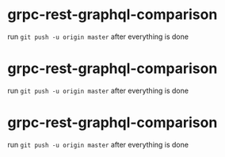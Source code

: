 # grpc-rest-graphql-comparison
run `git push -u origin master` after everything is done
# grpc-rest-graphql-comparison
run `git push -u origin master` after everything is done
# grpc-rest-graphql-comparison
run `git push -u origin master` after everything is done
